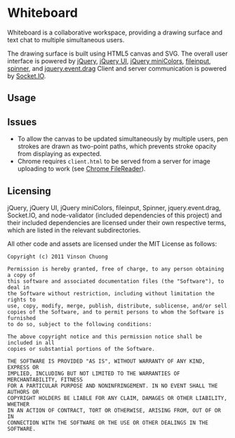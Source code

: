# Whiteboard
Whiteboard is a collaborative workspace, providing a drawing surface and
text chat to multiple simultaneous users.

The drawing surface is built using HTML5 canvas and SVG. The overall user interface is powered by
[jQuery](http://jquery.com),
[jQuery UI](http://jqueryui.com),
[jQuery miniColors](http://abeautifulsite.net/blog/2011/02/jquery-minicolors-a-color-selector-for-input-controls/),
[fileinput](http://plugins.jquery.com/project/fileinput),
[spinner](http://www.jqueryin.com/projects/spinner-jquery-preloader-plugin/), and
[jquery.event.drag](http://threedubmedia.com/code/event/drag)
Client and server communication is powered by [Socket.IO](http://socket.io/).

## Usage


## Issues
* To allow the canvas to be updated simultaneously by multiple users, pen strokes are
drawn as two-point paths, which prevents stroke opacity from displaying as expected.
* Chrome requires `client.html` to be served from a server for image uploading to
work (see [Chrome FileReader](http://stackoverflow.com/questions/4100927/chrome-filereader)).

## Licensing
jQuery, jQuery UI, jQuery miniColors, fileinput, Spinner, jquery.event.drag, Socket.IO,
and node-validator (included dependencies of this project) and their included dependencies
are licensed under their own respective terms, which are listed in the relevant subdirectories.

All other code and assets are licensed under the MIT License as follows:

    Copyright (c) 2011 Vinson Chuong

    Permission is hereby granted, free of charge, to any person obtaining a copy of
    this software and associated documentation files (the "Software"), to deal in
    the Software without restriction, including without limitation the rights to
    use, copy, modify, merge, publish, distribute, sublicense, and/or sell
    copies of the Software, and to permit persons to whom the Software is furnished
    to do so, subject to the following conditions:

    The above copyright notice and this permission notice shall be included in all
    copies or substantial portions of the Software.

    THE SOFTWARE IS PROVIDED "AS IS", WITHOUT WARRANTY OF ANY KIND, EXPRESS OR
    IMPLIED, INCLUDING BUT NOT LIMITED TO THE WARRANTIES OF MERCHANTABILITY, FITNESS
    FOR A PARTICULAR PURPOSE AND NONINFRINGEMENT. IN NO EVENT SHALL THE AUTHORS OR
    COPYRIGHT HOLDERS BE LIABLE FOR ANY CLAIM, DAMAGES OR OTHER LIABILITY, WHETHER
    IN AN ACTION OF CONTRACT, TORT OR OTHERWISE, ARISING FROM, OUT OF OR IN
    CONNECTION WITH THE SOFTWARE OR THE USE OR OTHER DEALINGS IN THE SOFTWARE.

